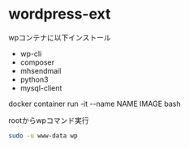 # wordpress-ext

wpコンテナに以下インストール

* wp-cli
* composer
* mhsendmail
* python3
* mysql-client

docker container run -it --name NAME IMAGE bash

rootからwpコマンド実行

```sh
sudo -u www-data wp
```
